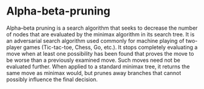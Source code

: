 # Alpha-beta-pruning

Alpha–beta pruning is a search algorithm that seeks to decrease the number of nodes that are evaluated by the minimax algorithm in its search tree. It is an adversarial search algorithm used commonly for machine playing of two-player games (Tic-tac-toe, Chess, Go, etc.). It stops completely evaluating a move when at least one possibility has been found that proves the move to be worse than a previously examined move. Such moves need not be evaluated further. When applied to a standard minimax tree, it returns the same move as minimax would, but prunes away branches that cannot possibly influence the final decision.
